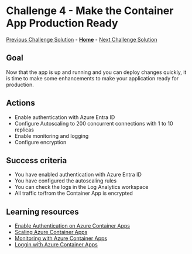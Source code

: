 # Challenge 4 - Make the Container App Production Ready

[Previous Challenge Solution](challenge-03.md) - **[Home](../Readme.md)** - [Next Challenge Solution](challenge-05.md)

## Goal

Now that the app is up and running and you can deploy changes quickly, it is time to make some enhancements to make your application ready for production.

## Actions

* Enable authentication with Azure Entra ID
* Configure Autoscaling to 200 concurrent connections with 1 to 10 replicas
* Enable monitoring and logging
* Configure encryption

## Success criteria

* You have enabled authentication with Azure Entra ID
* You have configured the autoscaling rules
* You can check the logs in the Log Analytics workspace
* All traffic to/from the Container App is encrypted

## Learning resources

* [Enable Authentication on Azure Container Apps](https://learn.microsoft.com/en-us/azure/container-apps/authentication-azure-active-directory)
* [Scaling Azure Container Apps](https://learn.microsoft.com/en-us/azure/container-apps/scale-app?pivots=azure-portal)
* [Monitoring with Azure Container Apps](https://learn.microsoft.com/en-us/azure/container-apps/log-monitoring?tabs=bash)
* [Loggin with Azure Container Apps](https://learn.microsoft.com/en-us/azure/container-apps/log-options)

